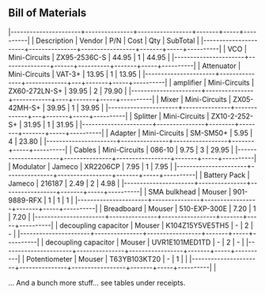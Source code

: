 ## Bill of Materials

|----------------------+---------------+-----------------+-------+-----+----------|
| Description          | Vendor        | P/N             | Cost  | Qty | SubTotal |
|----------------------+---------------+-----------------+-------+-----+----------|
| VCO                  | Mini-Circuits | ZX95-2536C-S    | 44.95 | 1   | 44.95    |
|----------------------+---------------+------+----------+-------+-----+----------|
| Attenuator           | Mini-Circuits | VAT-3+          | 13.95 | 1   | 13.95    |
|----------------------+---------------+-------------+---+-------+-----+----------|
| amplifier            | Mini-Circuits | ZX60-272LN-S+   | 39.95 | 2   | 79.90    |
|----------------------+---------------+------------+----+-------+-----+----------|
| Mixer                | Mini-Circuits | ZX05-42MH-S+    | 39.95 | 1   | 39.95    |
|----------------------+---------------+-------------+---+-------+-----+----------|
| Splitter             | Mini-Circuits | ZX10-2-252-S+   | 31.95 | 1   | 31.95    |
|----------------------+---------------+--------+--------+-------+-----+----------|
| Adapter              | Mini-Circuits | SM-SM50+        | 5.95  | 4   | 23.80    |
|----------------------+---------------+-----------------+-------+-----+----------|
| Cables               | Mini-Circuits | 086-10          | 9.75  | 3   | 29.95    |
|----------------------+---------------+-----------------+-------+-----+----------|
| Modulator            | Jameco        | XR2206CP        | 7.95  | 1   | 7.95     |
|----------------------+---------------+-----------------+-------+-----+----------|
| Battery Pack         | Jameco        | 216187          | 2.49  | 2   | 4.98     |
|----------------------+---------------+-----------------+-------+-----+----------|
| SMA bulkhead         | Mouser        | 901-9889-RFX    | 1     | 1   | 1        |
|----------------------+---------------+-----------------+-------+-----+----------|
| Breadboard           | Mouser        | 510-EXP-300E    | 7.20  | 1   | 7.20     |
|----------------------+---------------+-----------------+-------+-----+----------|
| decoupling capacitor | Mouser        | K104Z15Y5VE5TH5 | -     | 2   | -        |
|----------------------+---------------+-----------------+-------+-----+----------|
| decoupling capacitor | Mouser        | UVR1E101MED1TD  | -     | 2   | -        |
|----------------------+---------------+-----------------+-------+-----+----------|
| Potentiometer        | Mouser        | T63YB103KT20    | -     | 1   |          |
|----------------------+---------------+-----------------+-------+-----+----------|
| 
 
... And a bunch more stuff... see tables under receipts. 




